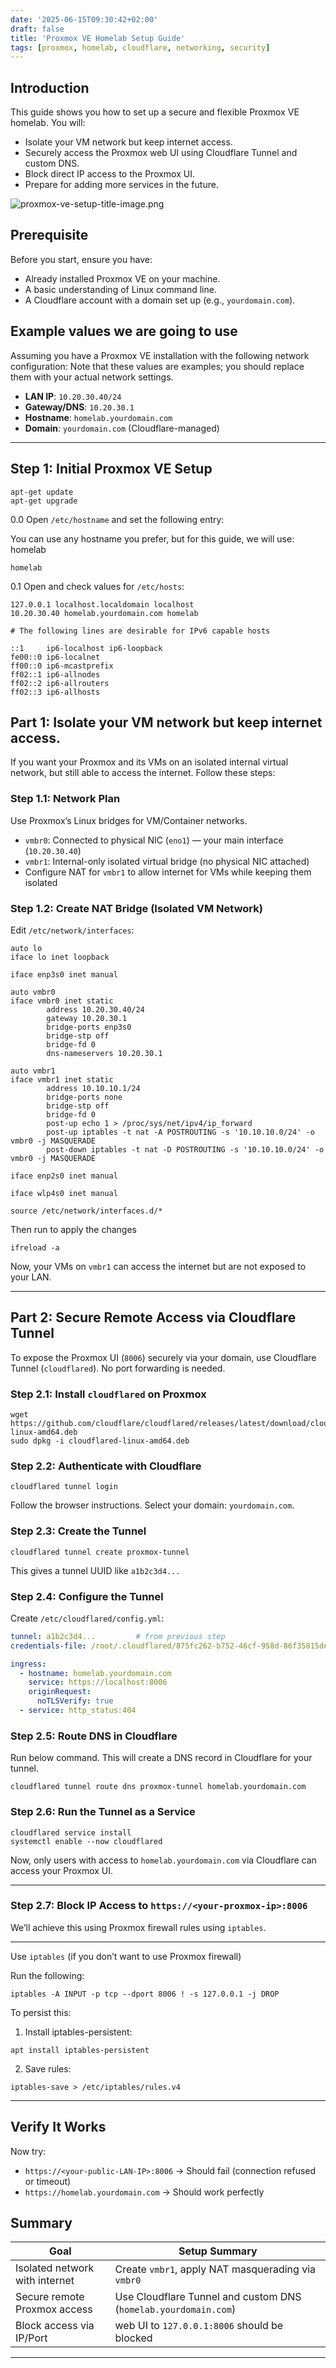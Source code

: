 ```yaml
---
date: '2025-06-15T09:30:42+02:00'
draft: false
title: 'Proxmox VE Homelab Setup Guide'
tags: [proxmox, homelab, cloudflare, networking, security]
---
```


## **Introduction**

This guide shows you how to set up a secure and flexible Proxmox VE homelab. You will:

- Isolate your VM network but keep internet access.
- Securely access the Proxmox web UI using Cloudflare Tunnel and custom DNS.
- Block direct IP access to the Proxmox UI.
- Prepare for adding more services in the future.

![proxmox-ve-setup-title-image.png](/images/proxmox-ve-setup-title-image.png)

## **Prerequisite**

Before you start, ensure you have:

- Already installed Proxmox VE on your machine.
- A basic understanding of Linux command line.
- A Cloudflare account with a domain set up (e.g., `yourdomain.com`).

## **Example values we are going to use**

Assuming you have a Proxmox VE installation with the following network configuration:
Note that these values are examples; you should replace them with your actual network settings.

- **LAN IP**: `10.20.30.40/24`
- **Gateway/DNS**: `10.20.30.1`
- **Hostname**: `homelab.yourdomain.com`
- **Domain**: `yourdomain.com` (Cloudflare-managed)

---

## **Step 1: Initial Proxmox VE Setup**

```
apt-get update
apt-get upgrade
```

0.0 Open `/etc/hostname` and set the following entry:

You can use any hostname you prefer, but for this guide, we will use: homelab

```
homelab
```

0.1 Open and check values for `/etc/hosts`:

```
127.0.0.1 localhost.localdomain localhost
10.20.30.40 homelab.yourdomain.com homelab

# The following lines are desirable for IPv6 capable hosts

::1     ip6-localhost ip6-loopback
fe00::0 ip6-localnet
ff00::0 ip6-mcastprefix
ff02::1 ip6-allnodes
ff02::2 ip6-allrouters
ff02::3 ip6-allhosts
```

## Part 1: Isolate your VM network but keep internet access.

If you want your Proxmox and its VMs on an isolated internal virtual network, but still able to access the internet. Follow these steps:

### Step 1.1: Network Plan

Use Proxmox’s Linux bridges for VM/Container networks.

- `vmbr0`: Connected to physical NIC (`eno1`) — your main interface (`10.20.30.40`)
- `vmbr1`: Internal-only isolated virtual bridge (no physical NIC attached)
- Configure NAT for `vmbr1` to allow internet for VMs while keeping them isolated

### Step 1.2: Create NAT Bridge (Isolated VM Network)

Edit `/etc/network/interfaces`:

```
auto lo
iface lo inet loopback

iface enp3s0 inet manual

auto vmbr0
iface vmbr0 inet static
        address 10.20.30.40/24
        gateway 10.20.30.1
        bridge-ports enp3s0
        bridge-stp off
        bridge-fd 0
        dns-nameservers 10.20.30.1

auto vmbr1
iface vmbr1 inet static
        address 10.10.10.1/24
        bridge-ports none
        bridge-stp off
        bridge-fd 0
        post-up echo 1 > /proc/sys/net/ipv4/ip_forward
        post-up iptables -t nat -A POSTROUTING -s '10.10.10.0/24' -o vmbr0 -j MASQUERADE
        post-down iptables -t nat -D POSTROUTING -s '10.10.10.0/24' -o vmbr0 -j MASQUERADE

iface enp2s0 inet manual

iface wlp4s0 inet manual

source /etc/network/interfaces.d/*
```

Then run to apply the changes

```
ifreload -a
```

Now, your VMs on `vmbr1` can access the internet but are not exposed to your LAN.

---

## Part 2: Secure Remote Access via Cloudflare Tunnel

To expose the Proxmox UI (`8006`) securely via your domain, use Cloudflare Tunnel (`cloudflared`). No port forwarding is needed.

### Step 2.1: Install `cloudflared` on Proxmox

```
wget https://github.com/cloudflare/cloudflared/releases/latest/download/cloudflared-linux-amd64.deb
sudo dpkg -i cloudflared-linux-amd64.deb
```

### Step 2.2: Authenticate with Cloudflare

```
cloudflared tunnel login
```

Follow the browser instructions. Select your domain: `yourdomain.com`.

### Step 2.3: Create the Tunnel

```
cloudflared tunnel create proxmox-tunnel
```

This gives a tunnel UUID like `a1b2c3d4...`

### Step 2.4: Configure the Tunnel

Create `/etc/cloudflared/config.yml`:

```yaml
tunnel: a1b2c3d4...         # from previous step
credentials-file: /root/.cloudflared/875fc262-b752-46cf-958d-86f35815deed.json  # from previous step

ingress:
  - hostname: homelab.yourdomain.com
    service: https://localhost:8006
    originRequest:
      noTLSVerify: true
  - service: http_status:404
```

### Step 2.5: Route DNS in Cloudflare

Run below command. This will create a DNS record in Cloudflare for your tunnel.

```
cloudflared tunnel route dns proxmox-tunnel homelab.yourdomain.com
```

### Step 2.6: Run the Tunnel as a Service

```
cloudflared service install
systemctl enable --now cloudflared
```

Now, only users with access to `homelab.yourdomain.com` via Cloudflare can access your Proxmox UI.

---

### Step 2.7: Block IP Access to `https://<your-proxmox-ip>:8006`

We’ll achieve this using Proxmox firewall rules using `iptables`.

---

Use `iptables` (if you don’t want to use Proxmox firewall)

Run the following:

```
iptables -A INPUT -p tcp --dport 8006 ! -s 127.0.0.1 -j DROP
```

To persist this:

1. Install iptables-persistent:

```
apt install iptables-persistent
```

2. Save rules:

```
iptables-save > /etc/iptables/rules.v4
```

---

## Verify It Works

Now try:

- `https://<your-public-LAN-IP>:8006` → Should fail (connection refused or timeout)
- `https://homelab.yourdomain.com` → Should work perfectly

## Summary

| Goal | Setup Summary                                                    |
|---|------------------------------------------------------------------|
| Isolated network with internet | Create `vmbr1`, apply NAT masquerading via `vmbr0`               |
| Secure remote Proxmox access | Use Cloudflare Tunnel and custom DNS (`homelab.yourdomain.com`)  |
| Block access via IP/Port | web UI to `127.0.0.1:8006` should be blocked                     |

---
